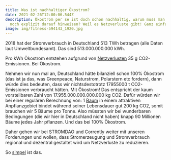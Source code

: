 ```yaml
---
title: Was ist nachhaltiger Ökostrom?
date: 2021-02-26T12:00:06.544Z
description: Ökostrom per se ist doch schon nachhaltig, warum muss man da dann
  noch explizit darauf hinweisen? Weil es Netzverluste gibt! Ganz einfach.
image: img/fitness-594143_1920.jpg
---
```

2018 hat der Stromverbrauch in Deutschland 513 TWh betragen (alle Daten laut Umweltbundesamt). Das sind 513.000.000.000 kWh.

Pro kWh Ökostrom entstehen aufgrund von [Netzverlusten](https://corrently.de/l/netzentfernung.html) 35 g CO2-Emissionen. Bei Ökostrom. 

Nehmen wir nun mal an, Deutschland hätte bilanziell schon 100% Ökostrom (das ist ja das, was Greenpeace, Naturstrom, Polarstern etc fordern), dann würde dies bedeuten, dass wir nichtsdestotrotz 17955000 t CO2-Emissionen verbraucht hätten. Mit Ökostrom! Das entspricht der kaum vorstellbaren Zahl von 17.955.000.000.000.000 kg CO2. Dafür würden wir bei einer regulären Berechnung von: 1 [Baum](https://corrently.de/l/klimabaum.html) in einem attraktiven Anpflanzgebiet bindet während seiner Lebensdauer gut 200 kg CO2, somit brauchen wir 5 Bäume pro Tonne. Also müssten wir bei wunderbaren Bedingungen (die wir hier in Deutschland nicht haben) knapp 90 Millionen Bäume jedes Jahr pflanzen. Und das bei 100% Ökostrom.

Daher gehen wir bei STROMDAO und Corrently weiter mit unseren Forderungen und wollen, dass Stromerzeugung und Stromverbrauch regional und dezentral gestaltet wird um Netzverluste zu reduzieren.

So [simpel](http://corrently.de/vision/nachhaltig_landing.html) ist das.